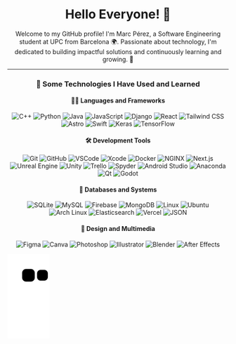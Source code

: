 

<!--
**marcperezg/marcperezg** is a ✨ _special_ ✨ repository because its `README.md` (this file) appears on your GitHub profile.

Here are some ideas to get you started:

- 🔭 I’m currently working on ...
- 🌱 I’m currently learning ...
- 👯 I’m looking to collaborate on ...
- 🤔 I’m looking for help with ...
- 💬 Ask me about ...
- 📫 How to reach me: ...
- 😄 Pronouns: ...
- ⚡ Fun fact: ...
-->


<h1 align="center">Hello Everyone! 👋</h1>

<p align="center">
  Welcome to my GitHub profile! I'm Marc Pérez, a Software Engineering student at UPC from Barcelona 🌍. Passionate about technology, I'm dedicated to building impactful solutions and continuously learning and growing. 🚀
</p>

<hr>

<h3 align="center">🚀 Some Technologies I Have Used and Learned</h3>

<h4 align="center">🧑‍💻 Languages and Frameworks</h4>
<p align="center">
  <img src="https://cdn.jsdelivr.net/gh/devicons/devicon@latest/icons/cplusplus/cplusplus-original.svg" alt="C++" height="35px" />
  <img src="https://cdn.jsdelivr.net/gh/devicons/devicon@latest/icons/python/python-original.svg" alt="Python" height="35px" />
  <img src="https://cdn.jsdelivr.net/gh/devicons/devicon@latest/icons/java/java-original.svg" alt="Java" height="35px" />
  <img src="https://cdn.jsdelivr.net/gh/devicons/devicon@latest/icons/javascript/javascript-original.svg" alt="JavaScript" height="35px" />
  <img src="https://cdn.jsdelivr.net/gh/devicons/devicon@latest/icons/django/django-plain.svg" alt="Django" height="35px" />
  <img src="https://cdn.jsdelivr.net/gh/devicons/devicon@latest/icons/react/react-original.svg" alt="React" height="35px" />
  <img src="https://cdn.jsdelivr.net/gh/devicons/devicon@latest/icons/tailwindcss/tailwindcss-original.svg" alt="Tailwind CSS" height="35px" />
  <img src="https://cdn.jsdelivr.net/gh/devicons/devicon@latest/icons/astro/astro-original.svg" alt="Astro" height="35px" />
  <img src="https://cdn.jsdelivr.net/gh/devicons/devicon@latest/icons/swift/swift-original.svg" alt="Swift" height="35px" />
  <img src="https://cdn.jsdelivr.net/gh/devicons/devicon@latest/icons/keras/keras-original.svg" alt="Keras" height="35px" />
  <img src="https://cdn.jsdelivr.net/gh/devicons/devicon@latest/icons/tensorflow/tensorflow-original.svg" alt="TensorFlow" height="35px" />
</p>

<p></p>

<h4 align="center">🛠️ Development Tools</h4>
<p align="center">
  <img src="https://cdn.jsdelivr.net/gh/devicons/devicon@latest/icons/git/git-original.svg" alt="Git" height="35px" />
  <img src="https://cdn.jsdelivr.net/gh/devicons/devicon@latest/icons/github/github-original.svg" alt="GitHub" height="35px" />
  <img src="https://cdn.jsdelivr.net/gh/devicons/devicon@latest/icons/vscode/vscode-original.svg" alt="VSCode" height="35px" />
  <img src="https://cdn.jsdelivr.net/gh/devicons/devicon@latest/icons/xcode/xcode-original.svg" alt="Xcode" height="35px" />
  <img src="https://cdn.jsdelivr.net/gh/devicons/devicon@latest/icons/docker/docker-plain.svg" alt="Docker" height="35px" />
  <img src="https://cdn.jsdelivr.net/gh/devicons/devicon@latest/icons/nginx/nginx-original.svg" alt="NGINX" height="35px" />
  <img src="https://cdn.jsdelivr.net/gh/devicons/devicon@latest/icons/nextjs/nextjs-original.svg" alt="Next.js" height="35px" />
  <img src="https://cdn.jsdelivr.net/gh/devicons/devicon@latest/icons/unrealengine/unrealengine-original.svg" alt="Unreal Engine" height="35px" />
  <img src="https://cdn.jsdelivr.net/gh/devicons/devicon@latest/icons/unity/unity-original.svg" alt="Unity" height="35px" />
  <img src="https://cdn.jsdelivr.net/gh/devicons/devicon@latest/icons/trello/trello-original.svg" alt="Trello" height="35px" />
  <img src="https://cdn.jsdelivr.net/gh/devicons/devicon@latest/icons/spyder/spyder-original.svg" alt="Spyder" height="35px" />
  <img src="https://cdn.jsdelivr.net/gh/devicons/devicon@latest/icons/androidstudio/androidstudio-original.svg" alt="Android Studio" height="35px" />
  <img src="https://cdn.jsdelivr.net/gh/devicons/devicon@latest/icons/anaconda/anaconda-original.svg" alt="Anaconda" height="35px" />
  <img src="https://cdn.jsdelivr.net/gh/devicons/devicon@latest/icons/qt/qt-original.svg" alt="Qt" height="35px" />
  <img src="https://cdn.jsdelivr.net/gh/devicons/devicon@latest/icons/godot/godot-original.svg" alt="Godot" height="35px" />
</p>

<h4 align="center">💾 Databases and Systems</h4>
<p align="center">
  <img src="https://cdn.jsdelivr.net/gh/devicons/devicon@latest/icons/sqlite/sqlite-original.svg" alt="SQLite" height="35px" />
  <img src="https://cdn.jsdelivr.net/gh/devicons/devicon@latest/icons/mysql/mysql-original.svg" alt="MySQL" height="35px" />
  <img src="https://cdn.jsdelivr.net/gh/devicons/devicon@latest/icons/firebase/firebase-original.svg" alt="Firebase" height="35px" />
  <img src="https://cdn.jsdelivr.net/gh/devicons/devicon@latest/icons/mongodb/mongodb-original.svg" alt="MongoDB" height="35px" />
  <img src="https://cdn.jsdelivr.net/gh/devicons/devicon@latest/icons/linux/linux-original.svg" alt="Linux" height="35px" />
  <img src="https://cdn.jsdelivr.net/gh/devicons/devicon@latest/icons/ubuntu/ubuntu-original.svg" alt="Ubuntu" height="35px" />
  <img src="https://cdn.jsdelivr.net/gh/devicons/devicon@latest/icons/archlinux/archlinux-original.svg" alt="Arch Linux" height="35px" />
  <img src="https://cdn.jsdelivr.net/gh/devicons/devicon@latest/icons/elasticsearch/elasticsearch-original.svg" alt="Elasticsearch" height="35px" />
  <img src="https://cdn.jsdelivr.net/gh/devicons/devicon@latest/icons/vercel/vercel-original-wordmark.svg" alt="Vercel" height="35px" />
  <img src="https://cdn.jsdelivr.net/gh/devicons/devicon@latest/icons/json/json-original.svg" alt="JSON" height="35px" />
</p>

<h4 align="center">🎨 Design and Multimedia</h4>
<p align="center">
  <img src="https://cdn.jsdelivr.net/gh/devicons/devicon@latest/icons/figma/figma-original.svg" alt="Figma" height="35px" />
  <img src="https://cdn.jsdelivr.net/gh/devicons/devicon@latest/icons/canva/canva-original.svg" alt="Canva" height="35px" />
  <img src="https://cdn.jsdelivr.net/gh/devicons/devicon@latest/icons/photoshop/photoshop-original.svg" alt="Photoshop" height="35px" />
  <img src="https://cdn.jsdelivr.net/gh/devicons/devicon@latest/icons/illustrator/illustrator-plain.svg" alt="Illustrator" height="35px" />
  <img src="https://cdn.jsdelivr.net/gh/devicons/devicon@latest/icons/blender/blender-original.svg" alt="Blender" height="35px" />
  <img src="https://cdn.jsdelivr.net/gh/devicons/devicon@latest/icons/aftereffects/aftereffects-original.svg" alt="After Effects" height="35px" />
</p>

![Snake animation](https://github.com/marcperezg/marcperezg/blob/output/github-contribution-grid-snake.svg)

